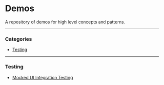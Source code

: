 # Demos

A repository of demos for high level concepts and patterns.

---

### Categories

* [Testing](#testing)

---

### Testing

- [Mocked UI Integration Testing](testing/mocked-ui-integration-testing)
